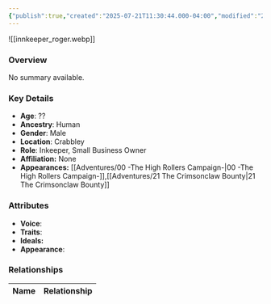 ```yaml
---
{"publish":true,"created":"2025-07-21T11:30:44.000-04:00","modified":"2025-08-14T15:06:38.916-04:00","published":"2025-08-14T15:06:38.916-04:00","cssclasses":"","Age":"??","Ancestry":"Human","Gender":"Male","Location":["Crabbley"],"Role":["Inkeeper, Small Business Owner"],"Affiliation":["None"],"Appearances":["[[00 -The High Rollers Campaign-]]","[[21 The Crimsonclaw Bounty]]"]}
---
```



![[innkeeper_roger.webp]]

### Overview
No summary available.

### Key Details
- **Age**: ??
- **Ancestry**: Human
- **Gender**: Male
- **Location**: Crabbley
- **Role**: Inkeeper, Small Business Owner
- **Affiliation:** None
- **Appearances:** [[Adventures/00 -The High Rollers Campaign-\|00 -The High Rollers Campaign-]],[[Adventures/21 The Crimsonclaw Bounty\|21 The Crimsonclaw Bounty]]

### Attributes
- **Voice**: 
- **Traits**: 
- **Ideals:** 
- **Appearance**:

### Relationships

| Name  | Relationship |
| ----- | ------------ |
